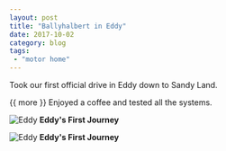 ```yaml
---
layout: post
title: "Ballyhalbert in Eddy"
date: 2017-10-02
category: blog
tags:
 - "motor home"
---
```


<!--start excerpt-->

Took our first official drive in Eddy down to Sandy Land.

{{ more }}
Enjoyed a coffee and tested all the systems.

![Eddy](/images/2017/2017-10-02-ballyhalbert-in-eddy.jpg) **Eddy's First Journey**

![Eddy](/images/2017/2017-10-02-ballyhalbert-in-eddy-2.jpg) **Eddy's First Journey**
